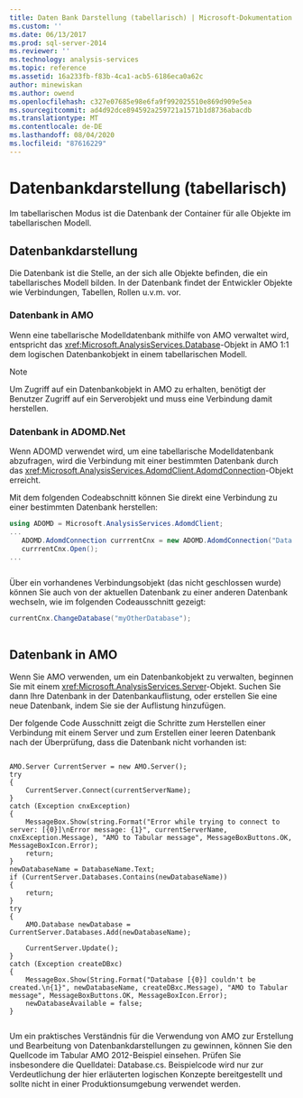 ```yaml
---
title: Daten Bank Darstellung (tabellarisch) | Microsoft-Dokumentation
ms.custom: ''
ms.date: 06/13/2017
ms.prod: sql-server-2014
ms.reviewer: ''
ms.technology: analysis-services
ms.topic: reference
ms.assetid: 16a233fb-f83b-4ca1-acb5-6186eca0a62c
author: minewiskan
ms.author: owend
ms.openlocfilehash: c327e07685e98e6fa9f992025510e869d909e5ea
ms.sourcegitcommit: ad4d92dce894592a259721a1571b1d8736abacdb
ms.translationtype: MT
ms.contentlocale: de-DE
ms.lasthandoff: 08/04/2020
ms.locfileid: "87616229"
---
```

# <a name="database-representationtabular"></a>Datenbankdarstellung (tabellarisch)
  Im tabellarischen Modus ist die Datenbank der Container für alle Objekte im tabellarischen Modell.  
  
## <a name="database-representation"></a>Datenbankdarstellung  
 Die Datenbank ist die Stelle, an der sich alle Objekte befinden, die ein tabellarisches Modell bilden. In der Datenbank findet der Entwickler Objekte wie Verbindungen, Tabellen, Rollen u.v.m. vor.  
  
### <a name="database-in-amo"></a>Datenbank in AMO  
 Wenn eine tabellarische Modelldatenbank mithilfe von AMO verwaltet wird, entspricht das <xref:Microsoft.AnalysisServices.Database>-Objekt in AMO 1:1 dem logischen Datenbankobjekt in einem tabellarischen Modell.  
  
> [!NOTE]  
>  Um Zugriff auf ein Datenbankobjekt in AMO zu erhalten, benötigt der Benutzer Zugriff auf ein Serverobjekt und muss eine Verbindung damit herstellen.  
  
### <a name="database-in-adomdnet"></a>Datenbank in ADOMD.Net  
 Wenn ADOMD verwendet wird, um eine tabellarische Modelldatenbank abzufragen, wird die Verbindung mit einer bestimmten Datenbank durch das <xref:Microsoft.AnalysisServices.AdomdClient.AdomdConnection>-Objekt erreicht.  
  
 Mit dem folgenden Codeabschnitt können Sie direkt eine Verbindung zu einer bestimmten Datenbank herstellen:  
  
```csharp  
using ADOMD = Microsoft.AnalysisServices.AdomdClient;  
...  
   ADOMD.AdomdConnection currrentCnx = new ADOMD.AdomdConnection("Data Source=<<server\instance>>;Catalog=<<database>>");  
   currrentCnx.Open();  
...  
  
```  
  
 Über ein vorhandenes Verbindungsobjekt (das nicht geschlossen wurde) können Sie auch von der aktuellen Datenbank zu einer anderen Datenbank wechseln, wie im folgenden Codeausschnitt gezeigt:  
  
```csharp  
currentCnx.ChangeDatabase("myOtherDatabase");  
  
```  
  
## <a name="database-in-amo"></a>Datenbank in AMO  
 Wenn Sie AMO verwenden, um ein Datenbankobjekt zu verwalten, beginnen Sie mit einem <xref:Microsoft.AnalysisServices.Server>-Objekt. Suchen Sie dann Ihre Datenbank in der Datenbankauflistung, oder erstellen Sie eine neue Datenbank, indem Sie sie der Auflistung hinzufügen.  
  
 Der folgende Code Ausschnitt zeigt die Schritte zum Herstellen einer Verbindung mit einem Server und zum Erstellen einer leeren Datenbank nach der Überprüfung, dass die Datenbank nicht vorhanden ist:  
  
```  
  
AMO.Server CurrentServer = new AMO.Server();  
try  
{  
    CurrentServer.Connect(currentServerName);  
}  
catch (Exception cnxException)  
{  
    MessageBox.Show(string.Format("Error while trying to connect to server: [{0}]\nError message: {1}", currentServerName, cnxException.Message), "AMO to Tabular message", MessageBoxButtons.OK, MessageBoxIcon.Error);  
    return;  
}  
newDatabaseName = DatabaseName.Text;  
if (CurrentServer.Databases.Contains(newDatabaseName))  
{  
    return;  
}  
try  
{  
    AMO.Database newDatabase = CurrentServer.Databases.Add(newDatabaseName);  
  
    CurrentServer.Update();  
}  
catch (Exception createDBxc)  
{  
    MessageBox.Show(String.Format("Database [{0}] couldn't be created.\n{1}", newDatabaseName, createDBxc.Message), "AMO to Tabular message", MessageBoxButtons.OK, MessageBoxIcon.Error);  
    newDatabaseAvailable = false;  
}  
  
```  
  
 Um ein praktisches Verständnis für die Verwendung von AMO zur Erstellung und Bearbeitung von Datenbankdarstellungen zu gewinnen, können Sie den Quellcode im Tabular AMO 2012-Beispiel einsehen. Prüfen Sie insbesondere die Quelldatei: Database.cs. Beispielcode wird nur zur Verdeutlichung der hier erläuterten logischen Konzepte bereitgestellt und sollte nicht in einer Produktionsumgebung verwendet werden.  
  
  
